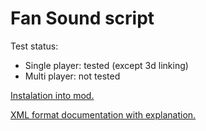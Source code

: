 # Fan Sound script

Test status:
* Single player: tested (except 3d linking)
* Multi player:  not tested

[Instalation into mod.](./documentation/instalation.md)

[XML format documentation with explanation.](./documentation/XMLFormatDocumentation.md)
